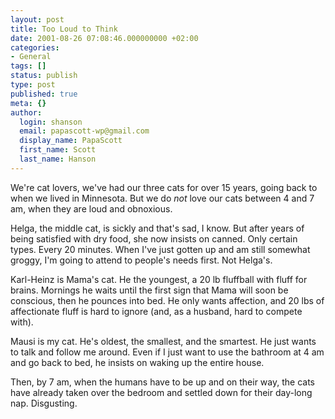 ```yaml
---
layout: post
title: Too Loud to Think
date: 2001-08-26 07:08:46.000000000 +02:00
categories:
- General
tags: []
status: publish
type: post
published: true
meta: {}
author:
  login: shanson
  email: papascott-wp@gmail.com
  display_name: PapaScott
  first_name: Scott
  last_name: Hanson
---
```

<p>We're cat lovers, we've had our three cats for over 15 years, going back to when we lived in Minnesota. But we do <i>not</i> love our cats between 4 and 7 am, when they are loud and obnoxious.</p>
<p>Helga, the middle cat, is sickly and that's sad, I know. But after years of being satisfied with dry food, she now insists on canned. Only certain types. Every 20 minutes. When I've just gotten up and am still somewhat groggy, I'm going to attend to people's needs first. Not Helga's. </p>
<p>Karl-Heinz is Mama's cat. He the youngest, a 20 lb fluffball with fluff for brains. Mornings he waits until the first sign that Mama will soon be conscious, then he pounces into bed. He only wants affection, and 20 lbs of affectionate fluff is hard to ignore (and, as a husband, hard to compete with).</p>
<p>Mausi is my cat. He's oldest, the smallest, and the smartest. He just wants to talk and follow me around. Even if I just want to use the bathroom at 4 am and go back to bed, he insists on waking up the entire house.</p>
<p>Then, by 7 am, when the humans have to be up and on their way, the cats have already taken over the bedroom and settled down for their day-long nap. Disgusting.</p>
